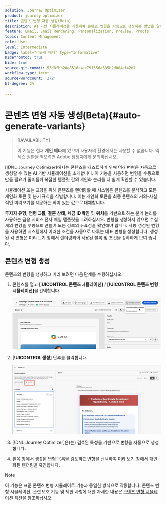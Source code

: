 ```yaml
---
solution: Journey Optimizer
product: journey optimizer
title: 콘텐츠 변형 자동 생성(Beta)
description: AI 기반 시뮬레이션을 사용하여 콘텐츠 변형을 자동으로 생성하는 방법을 알아봅니다.
feature: Email, Email Rendering, Personalization, Preview, Proofs
topic: Content Management
role: User
level: Intermediate
badge: label="비공개 베타" type="Informative"
hidefromtoc: true
hide: true
source-git-commit: 53d8fbb28e8516e4ee79f556a335b2d084af42e7
workflow-type: tm+mt
source-wordcount: '272'
ht-degree: 2%

---
```



# 콘텐츠 변형 자동 생성(Beta){#auto-generate-variants}

>[!AVAILABILITY]
>
>이 기능은 현재 **개인 베타**&#x200B;에 있으며 사용자의 환경에서는 사용할 수 없습니다. 액세스 권한을 얻으려면 Adobe 담당자에게 문의하십시오.

[!DNL Journey Optimizer]에서는 콘텐츠를 테스트하기 위해 여러 변형을 자동으로 생성할 수 있는 AI 기반 시뮬레이션을 소개합니다. 이 기능을 사용하면 변형을 수동으로 만들 필요가 줄어들어 복잡한 템플릿 간의 개인화 논리를 더 쉽게 확인할 수 있습니다.

시뮬레이션 또는 교정을 위해 콘텐츠를 렌더링할 때 시스템은 콘텐츠를 분석하고 모든 개인화 토큰 및 분기 규칙을 식별합니다. 이는 개인화 토큰을 최종 콘텐츠의 거의-사실적인 미리보기를 제공하는 의미 있는 값으로 대체합니다.

**투자자 유형**, **연령 그룹**, **결혼 상태**, **세금 ID 확인** 및 **위치**&#x200B;를 기반으로 하는 분기 논리를 사용하는 금융 서비스 전자 메일 템플릿을 고려하십시오. 변형을 생성하지 않으면 수십 개의 변형을 수동으로 만들어 모든 경로의 유효성을 확인해야 합니다. 자동 생성된 변형을 사용하면 시스템에서 이러한 조건을 자동으로 다루는 대표 변형을 생성합니다.  생성된 각 변형은 미리 보기 창에서 렌더링되어 적용된 블록 및 조건을 정확하게 보여 줍니다.

## 콘텐츠 변형 생성

콘텐츠의 변형을 생성하고 미리 보려면 다음 단계를 수행하십시오.

1. 콘텐츠를 열고 **[!UICONTROL 콘텐츠 시뮬레이션]** / **[!UICONTROL 콘텐츠 변형 시뮬레이션]**&#x200B;을 선택합니다.

   ![](assets/simulate-sample.png)

2. **[!UICONTROL 생성]** 단추를 클릭합니다.

   ![](assets/simulate-generate-variant.png)

3. [!DNL Journey Optimizer]은(는) 검색된 특성을 기반으로 변형을 자동으로 생성합니다.

4. 왼쪽 창에서 생성된 변형 목록을 검토하고 변형을 선택하여 미리 보기 창에서 개인화된 렌더링을 확인합니다.

>[!NOTE]
>
>이 기능은 표준 콘텐츠 변형 시뮬레이트 기능과 동일한 방식으로 작동합니다. 콘텐츠 변형 시뮬레이션, 관련 보호 기능 및 제한 사항에 대한 자세한 내용은 [콘텐츠 변형 시뮬레이션](../test-approve/simulate-sample-input.md) 섹션을 참조하십시오.
